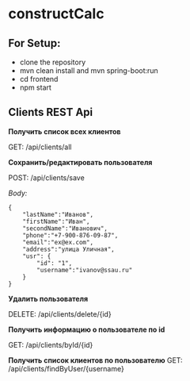 # constructCalc
## For Setup:
* clone the repository
* mvn clean install and mvn spring-boot:run
* cd frontend
* npm start

## Clients REST Api
**Получить список всех клиентов**

GET: /api/clients/all

**Сохранить/редактировать пользователя**

POST: /api/clients/save

*Body:*
```
{
    "lastName":"Иванов",
    "firstName":"Иван",
    "secondName":"Иванович",
    "phone":"+7-900-876-09-87",
    "email":"ex@ex.com",
    "address":"улица Уличная",
    "usr": {
        "id": "1",
        "username":"ivanov@ssau.ru"
    }
}
```

**Удалить пользователя**

DELETE: /api/clients/delete/{id}

**Получить информацию о пользователе по id**

GET: /api/clients/byId/{id}     

**Получить список клиентов по пользователю**
GET: /api/clients/findByUser/{username}



